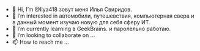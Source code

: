 - 👋 Hi, I’m @Ilya418 зовут меня Илья Свиридов.
- 👀 I’m interested in автомобили, путешевствия, компьютерная свера и в данный момент изучаю новую для себя сферу ИТ.
- 🌱 I’m currently learning в GeekBrains. и паролельно работаю.
- 💞️ I’m looking to collaborate on ...
- 📫 How to reach me ...

<!---
Ilya418/Ilya418 is a ✨ special ✨ repository because its `README.md` (this file) appears on your GitHub profile.
You can click the Preview link to take a look at your changes.
--->
